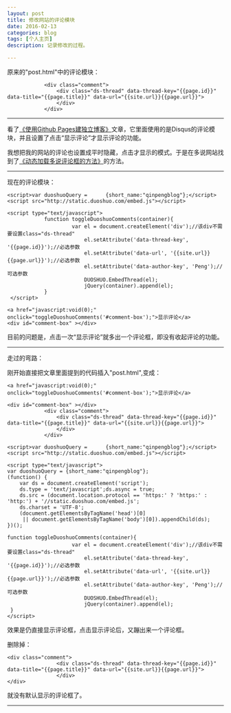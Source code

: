 ```yaml
---
layout: post
title: 修改网站的评论模块
date: 2016-02-13
categories: blog
tags: [个人主页]
description: 记录修改的过程。

---
```


原来的"post.html"中的评论模块：

 <!-- 多说评论框 start -->
                <div class="comment">
                    <div class="ds-thread" data-thread-key="{{page.id}}" data-title="{{page.title}}" data-url="{{site.url}}{{page.url}}">
                    </div>
                </div>
<!-- 多说评论框 end -->

<!-- 多说公共JS代码 start (一个网页只需插入一次) -->
<script type="text/javascript">
var duoshuoQuery = {short_name:"cnfeat"};
    (function() {
        var ds = document.createElement('script');
        ds.type = 'text/javascript';ds.async = true;
        ds.src = (document.location.protocol == 'https:' ? 'https:' : 'http:') + '//static.duoshuo.com/embed.js';
        ds.charset = 'UTF-8';
        (document.getElementsByTagName('head')[0]
         || document.getElementsByTagName('body')[0]).appendChild(ds);
    })();
</script>
<!-- 多说公共JS代码 end -->

---

看了[《使用Github Pages建独立博客》](http://beiyuu.com/github-pages/)文章，它里面使用的是Disqus的评论模块，并且设置了点击“显示评论”才显示评论的功能。

我想把我的网站的评论也设置成平时隐藏，点击才显示的模式。于是在多说网站找到了[《动态加载多说评论框的方法》](http://dev.duoshuo.com/docs/50b344447f32d30066000147)的方法。

---
现在的评论模块：

 <!-- 多说评论框 start -->
	<script>var duoshuoQuery =      {short_name:"qinpengblog"};</script>
    <script src="http://static.duoshuo.com/embed.js"></script>
				
	<script type="text/javascript">
				function toggleDuoshuoComments(container){
                         var el = document.createElement('div');//该div不需要设置class="ds-thread"
                             el.setAttribute('data-thread-key', '{{page.id}}');//必选参数
                             el.setAttribute('data-url', '{{site.url}}{{page.url}}');//必选参数
                             el.setAttribute('data-author-key', 'Peng');//可选参数
                             DUOSHUO.EmbedThread(el);
                             jQuery(container).append(el);
                }
     </script>
				
	<a href="javascript:void(0);" onclick="toggleDuoshuoComments('#comment-box');">显示评论</a>
    <div id="comment-box" ></div>			
<!-- 多说评论框 end -->

<!-- 多说公共JS代码 start (一个网页只需插入一次) -->
<script type="text/javascript">
var duoshuoQuery = {short_name:"qinpengblog"};
	(function() {
		var ds = document.createElement('script');
		ds.type = 'text/javascript';ds.async = true;
		ds.src = (document.location.protocol == 'https:' ? 'https:' : 'http:') + '//static.duoshuo.com/embed.js';
		ds.charset = 'UTF-8';
		(document.getElementsByTagName('head')[0] 
		 || document.getElementsByTagName('body')[0]).appendChild(ds);
	})();
	</script>
<!-- 多说公共JS代码 end -->

目前的问题是，点击一次“显示评论”就多出一个评论框，即没有收起评论的功能。

---

走过的弯路：

刚开始直接把文章里面提到的代码插入"post.html",变成：

 <!-- 多说评论框 start -->
    <a href="javascript:void(0);" onclick="toggleDuoshuoComments('#comment-box');">显示评论</a>

    <div id="comment-box" ></div>
                <div class="comment">
                    <div class="ds-thread" data-thread-key="{{page.id}}" data-title="{{page.title}}" data-url="{{site.url}}{{page.url}}">
                    </div>
                </div>
<!-- 多说评论框 end -->

<!-- 多说公共JS代码 start (一个网页只需插入一次) -->
    <script>var duoshuoQuery =      {short_name:"qinpengblog"};</script>
    <script src="http://static.duoshuo.com/embed.js"></script>

    <script type="text/javascript"> 
    var duoshuoQuery = {short_name:"qinpengblog"};
    (function() {
        var ds = document.createElement('script');
        ds.type = 'text/javascript';ds.async = true;
        ds.src = (document.location.protocol == 'https:' ? 'https:' : 'http:') + '//static.duoshuo.com/embed.js';
        ds.charset = 'UTF-8';
        (document.getElementsByTagName('head')[0]
         || document.getElementsByTagName('body')[0]).appendChild(ds);
    })();

    function toggleDuoshuoComments(container){
                         var el = document.createElement('div');//该div不需要设置class="ds-thread"
                             el.setAttribute('data-thread-key', '{{page.id}}');//必选参数
                             el.setAttribute('data-url', '{{site.url}}{{page.url}}');//必选参数
                             el.setAttribute('data-author-key', 'Peng');//可选参数
                             DUOSHUO.EmbedThread(el);
                             jQuery(container).append(el);
     }
    </script>
<!-- 多说公共JS代码 end -->

效果是仍直接显示评论框，点击显示评论后，又蹦出来一个评论框。

删除掉：

    <div class="comment">
                    <div class="ds-thread" data-thread-key="{{page.id}}" data-title="{{page.title}}" data-url="{{site.url}}{{page.url}}">
                    </div>
    </div>

就没有默认显示的评论框了。

---










